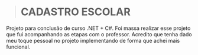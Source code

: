 > # CADASTRO ESCOLAR 
> 
Projeto para conclusão de curso .NET + C#. 
Foi massa realizar esse projeto que fui acompanhando as etapas com o professor.
Acredito que tenha dado meu toque pessoal no projeto implementando de forma que achei mais funcional.
